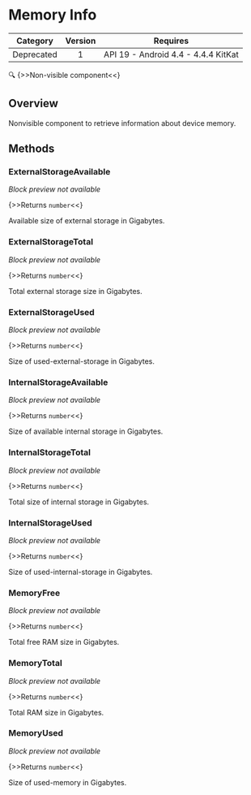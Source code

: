 # Memory Info

| Category | Version | Requires |
|:--------:|:-------:|:--------:|
|Deprecated|1|API 19 - Android 4.4 - 4.4.4 KitKat|

:mag: {>>Non-visible component<<}

## Overview

Nonvisible component to retrieve information about device memory.

## Methods

### ExternalStorageAvailable

_Block preview not available_

{>>Returns `number`<<}

Available size of external storage in Gigabytes.

### ExternalStorageTotal

_Block preview not available_

{>>Returns `number`<<}

Total external storage size in Gigabytes.

### ExternalStorageUsed

_Block preview not available_

{>>Returns `number`<<}

Size of used-external-storage in Gigabytes.

### InternalStorageAvailable

_Block preview not available_

{>>Returns `number`<<}

Size of available internal storage in Gigabytes.

### InternalStorageTotal

_Block preview not available_

{>>Returns `number`<<}

Total size of internal storage in Gigabytes.

### InternalStorageUsed

_Block preview not available_

{>>Returns `number`<<}

Size of used-internal-storage in Gigabytes.

### MemoryFree

_Block preview not available_

{>>Returns `number`<<}

Total free RAM size in Gigabytes.

### MemoryTotal

_Block preview not available_

{>>Returns `number`<<}

Total RAM size in Gigabytes.

### MemoryUsed

_Block preview not available_

{>>Returns `number`<<}

Size of used-memory in Gigabytes.